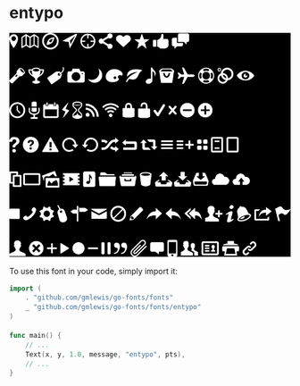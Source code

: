 # entypo

![entypo](entypo.png)

To use this font in your code, simply import it:

```go
import (
	. "github.com/gmlewis/go-fonts/fonts"
	_ "github.com/gmlewis/go-fonts/fonts/entypo"
)

func main() {
	// ...
	Text(x, y, 1.0, message, "entypo", pts),
	// ...
}
```

